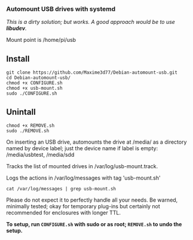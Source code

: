 ### Automount USB drives with systemd

_This is a dirty solution; but works. A good approach would be to use 
__libudev__._

Mount point is /home/pi/usb
## Install
```
git clone https://github.com/Maxime3d77/Debian-automount-usb.git
cd Debian-automount-usb/
chmod +x CONFIGURE.sh
chmod +x usb-mount.sh
sudo ./CONFIGURE.sh
```

## Unintall
```
chmod +x REMOVE.sh
sudo ./REMOVE.sh
```

On inserting an USB drive, automounts the drive at /media/ as a
directory named by device label; just the device name if label is
empty: /media/usbtest, /media/sdd

Tracks the list of mounted drives in /var/log/usb-mount.track.

Logs the actions in /var/log/messages with tag 'usb-mount.sh'
```
cat /var/log/messages | grep usb-mount.sh
```

Please do not expect it to perfectly handle all your needs.
Be warned, minimally tested; okay for temporary plug-ins but certainly
not recommended for enclosures with longer TTL.

**To setup, run `CONFIGURE.sh` with sudo or as root; `REMOVE.sh` to undo the
setup.**
